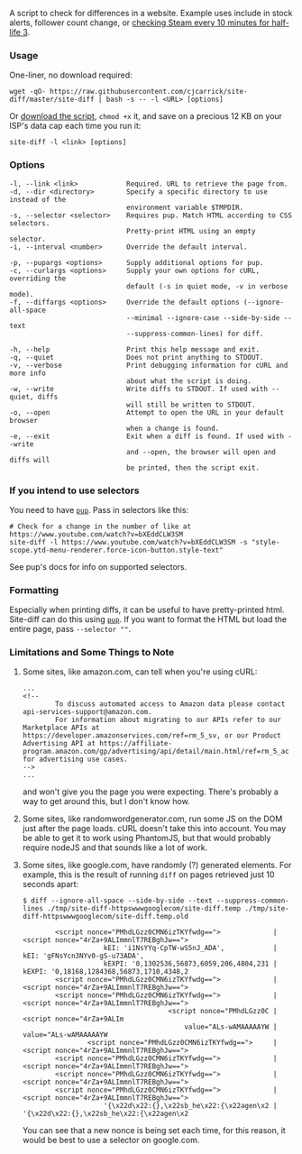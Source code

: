 A script to check for differences in a website. Example uses include in stock alerts, follower count change, or [checking Steam every 10 minutes for half-life 3](https://store.steampowered.com/search/?term=half+life+3).

### Usage

One-liner, no download required:
```
wget -qO- https://raw.githubusercontent.com/cjcarrick/site-diff/master/site-diff | bash -s -- -l <URL> [options]
```

Or [download the script](https://raw.githubusercontent.com/cjcarrick/site-diff/master/site-diff), `chmod +x` it, and save on a precious 12 KB on your ISP's data cap each time you run it:
```
site-diff -l <link> [options]
```

### Options
```
-l, --link <link>            Required. URL to retrieve the page from.
-d, --dir <directory>        Specify a specific directory to use instead of the
                             environment variable $TMPDIR.
-s, --selector <selector>    Requires pup. Match HTML according to CSS selectors.
                             Pretty-print HTML using an empty selector.
-i, --interval <number>      Override the default interval.

-p, --pupargs <options>      Supply additional options for pup.
-c, --curlargs <options>     Supply your own options for cURL, overriding the 
                             default (-s in quiet mode, -v in verbose mode).
-f, --diffargs <options>     Override the default options (--ignore-all-space
                             --minimal --ignore-case --side-by-side --text
                             --suppress-common-lines) for diff.

-h, --help                   Print this help message and exit.
-q, --quiet                  Does not print anything to STDOUT.
-v, --verbose                Print debugging information for cURL and more info
                             about what the script is doing.
-w, --write                  Write diffs to STDOUT. If used with --quiet, diffs 
                             will still be written to STDOUT.
-o, --open                   Attempt to open the URL in your default browser
                             when a change is found.
-e, --exit                   Exit when a diff is found. If used with --write
                             and --open, the browser will open and diffs will
                             be printed, then the script exit.
```

### If you intend to use selectors

You need to have [`pup`](https://github.com/ericchiang/pup/). Pass in selectors like this:

```
# Check for a change in the number of like at https://www.youtube.com/watch?v=bXEddCLW3SM
site-diff -l https://www.youtube.com/watch?v=bXEddCLW3SM -s "style-scope.ytd-menu-renderer.force-icon-button.style-text"
```

See pup's docs for info on supported selectors.

### Formatting

Especially when printing diffs, it can be useful to have pretty-printed html. Site-diff can do this using [`pup`](https://github.com/ericchiang/pup/). If you want to format the HTML but load the entire page, pass `--selector ""`. 

### Limitations and Some Things to Note

1. Some sites, like amazon.com, can tell when you're using cURL:

    ```
    ...
    <!--
            To discuss automated access to Amazon data please contact api-services-support@amazon.com.
            For information about migrating to our APIs refer to our Marketplace APIs at https://developer.amazonservices.com/ref=rm_5_sv, or our Product Advertising API at https://affiliate-program.amazon.com/gp/advertising/api/detail/main.html/ref=rm_5_ac for advertising use cases.
    -->
    ...
    ```

    and won't give you the page you were expecting. There's probably a way to get around this, but I don't know how.

2. Some sites, like randomwordgenerator.com, run some JS on the DOM just after the page loads. cURL doesn't take this into account. You may be able to get it to work using PhantomJS, but that would probably require nodeJS and that sounds like a lot of work.

3. Some sites, like google.com, have randomly (?) generated elements. For example, this is the result of running `diff` on pages retrieved just 10 seconds apart:

    ```
    $ diff --ignore-all-space --side-by-side --text --suppress-common-lines ./tmp/site-diff-httpswwwgooglecom/site-diff.temp ./tmp/site-diff-httpswwwgooglecom/site-diff.temp.old

            <script nonce="PMhdLGzz0CMN6izTKYfwdg==">             |         <script nonce="4rZa+9ALImmnlT7REBghJw==">
                        kEI: 'i1NsYYq-CpTW-wS5nJ_ADA',            |                     kEI: 'gFNsYcn3NYv0-gS-u73ADA',
                        kEXPI: '0,1302536,56873,6059,206,4804,231 |                     kEXPI: '0,18168,1284368,56873,1710,4348,2
            <script nonce="PMhdLGzz0CMN6izTKYfwdg==">             |         <script nonce="4rZa+9ALImmnlT7REBghJw==">
            <script nonce="PMhdLGzz0CMN6izTKYfwdg==">             |         <script nonce="4rZa+9ALImmnlT7REBghJw==">
                                        <script nonce="PMhdLGzz0C |                                     <script nonce="4rZa+9ALIm
                                            value="ALs-wAMAAAAAYW |                                         value="ALs-wAMAAAAAYW
                    <script nonce="PMhdLGzz0CMN6izTKYfwdg==">     |                 <script nonce="4rZa+9ALImmnlT7REBghJw==">
            <script nonce="PMhdLGzz0CMN6izTKYfwdg==">             |         <script nonce="4rZa+9ALImmnlT7REBghJw==">
            <script nonce="PMhdLGzz0CMN6izTKYfwdg==">             |         <script nonce="4rZa+9ALImmnlT7REBghJw==">
            <script nonce="PMhdLGzz0CMN6izTKYfwdg==">             |         <script nonce="4rZa+9ALImmnlT7REBghJw==">
                        '{\x22d\x22:{},\x22sb_he\x22:{\x22agen\x2 |                     '{\x22d\x22:{},\x22sb_he\x22:{\x22agen\x2
    ```

    You can see that a new nonce is being set each time, for this reason, it would be best to use a selector on google.com.
